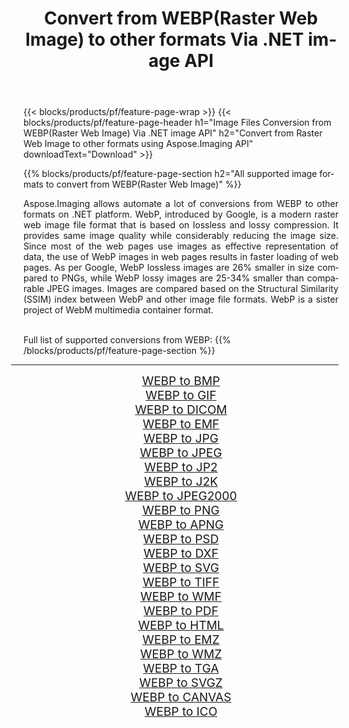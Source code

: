 ﻿---
title: Convert from WEBP(Raster Web Image) to other formats Via .NET image API 
weight: 3920
url: /net/conversion/from/webp 
lang: en
langdirlevel: 2
locales: zh-hans,ja,it,ru,de,es,fr,nl,id,lt,pl,pt,vi,tr,ko,zh-hant,ar,hi,th,sv,cs,uk,he
description: Using Aspose.Imaging for .NET you can easily convert from WEBP(Raster Web Image) to other formats
---

{{< blocks/products/pf/feature-page-wrap >}}
{{< blocks/products/pf/feature-page-header h1="Image Files Conversion from WEBP(Raster Web Image) Via .NET image API" h2="Convert from Raster Web Image to other formats using Aspose.Imaging API" downloadText="Download" >}}


{{% blocks/products/pf/feature-page-section  h2="All supported image formats to convert from WEBP(Raster Web Image)" %}}
<p align=justify>Aspose.Imaging allows automate a lot of conversions from WEBP to other formats on .NET platform. WebP, introduced by Google, is a modern raster web image file format that is based on lossless and lossy compression. It provides same image quality while considerably reducing the image size. Since most of the web pages use images as effective representation of data, the use of WebP images in web pages results in faster loading of web pages. As per Google, WebP lossless images are 26% smaller in size compared to PNGs, while WebP lossy images are 25-34% smaller than comparable JPEG images. Images are compared based on the Structural Similarity (SSIM) index between WebP and other image file formats. WebP is a sister project of WebM multimedia container format.</p>
<br/>
Full list of supported conversions from WEBP:
{{% /blocks/products/pf/feature-page-section %}}
<div class="container-fluid productfamilypage bg-gray">
    <div class="convertypes bg-gray agp-content section">
        <div class="container">
		<hr style="margin-left:-20px;"/>
		<div class="row other-converters" style="gap: 10px;font-size: 19px;text-align:center;">
		    <div class='col-md-2 other-converter remove-lp remove-rp'><a href="/imaging/net/conversion/webp-to-bmp" style="padding:15px;">WEBP to BMP</a></div><div class='col-md-2 other-converter remove-lp remove-rp'><a href="/imaging/net/conversion/webp-to-gif" style="padding:15px;">WEBP to GIF</a></div><div class='col-md-2 other-converter remove-lp remove-rp'><a href="/imaging/net/conversion/webp-to-dicom" style="padding:15px;">WEBP to DICOM</a></div><div class='col-md-2 other-converter remove-lp remove-rp'><a href="/imaging/net/conversion/webp-to-emf" style="padding:15px;">WEBP to EMF</a></div><div class='col-md-2 other-converter remove-lp remove-rp'><a href="/imaging/net/conversion/webp-to-jpg" style="padding:15px;">WEBP to JPG</a></div><div class='col-md-2 other-converter remove-lp remove-rp'><a href="/imaging/net/conversion/webp-to-jpeg" style="padding:15px;">WEBP to JPEG</a></div><div class='col-md-2 other-converter remove-lp remove-rp'><a href="/imaging/net/conversion/webp-to-jp2" style="padding:15px;">WEBP to JP2</a></div><div class='col-md-2 other-converter remove-lp remove-rp'><a href="/imaging/net/conversion/webp-to-j2k" style="padding:15px;">WEBP to J2K</a></div><div class='col-md-2 other-converter remove-lp remove-rp'><a href="/imaging/net/conversion/webp-to-jpeg2000" style="padding:15px;">WEBP to JPEG2000</a></div><div class='col-md-2 other-converter remove-lp remove-rp'><a href="/imaging/net/conversion/webp-to-png" style="padding:15px;">WEBP to PNG</a></div><div class='col-md-2 other-converter remove-lp remove-rp'><a href="/imaging/net/conversion/webp-to-apng" style="padding:15px;">WEBP to APNG</a></div><div class='col-md-2 other-converter remove-lp remove-rp'><a href="/imaging/net/conversion/webp-to-psd" style="padding:15px;">WEBP to PSD</a></div><div class='col-md-2 other-converter remove-lp remove-rp'><a href="/imaging/net/conversion/webp-to-dxf" style="padding:15px;">WEBP to DXF</a></div><div class='col-md-2 other-converter remove-lp remove-rp'><a href="/imaging/net/conversion/webp-to-svg" style="padding:15px;">WEBP to SVG</a></div><div class='col-md-2 other-converter remove-lp remove-rp'><a href="/imaging/net/conversion/webp-to-tiff" style="padding:15px;">WEBP to TIFF</a></div><div class='col-md-2 other-converter remove-lp remove-rp'><a href="/imaging/net/conversion/webp-to-wmf" style="padding:15px;">WEBP to WMF</a></div><div class='col-md-2 other-converter remove-lp remove-rp'><a href="/imaging/net/conversion/webp-to-pdf" style="padding:15px;">WEBP to PDF</a></div><div class='col-md-2 other-converter remove-lp remove-rp'><a href="/imaging/net/conversion/webp-to-html" style="padding:15px;">WEBP to HTML</a></div><div class='col-md-2 other-converter remove-lp remove-rp'><a href="/imaging/net/conversion/webp-to-emz" style="padding:15px;">WEBP to EMZ</a></div><div class='col-md-2 other-converter remove-lp remove-rp'><a href="/imaging/net/conversion/webp-to-wmz" style="padding:15px;">WEBP to WMZ</a></div><div class='col-md-2 other-converter remove-lp remove-rp'><a href="/imaging/net/conversion/webp-to-tga" style="padding:15px;">WEBP to TGA</a></div><div class='col-md-2 other-converter remove-lp remove-rp'><a href="/imaging/net/conversion/webp-to-svgz" style="padding:15px;">WEBP to SVGZ</a></div><div class='col-md-2 other-converter remove-lp remove-rp'><a href="/imaging/net/conversion/webp-to-canvas" style="padding:15px;">WEBP to CANVAS</a></div><div class='col-md-2 other-converter remove-lp remove-rp'><a href="/imaging/net/conversion/webp-to-ico" style="padding:15px;">WEBP to ICO</a></div>
                </div>
        </div>
    </div>
</div>
<br/>

